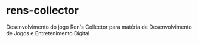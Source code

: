 # rens-collector
Desenvolvimento do jogo Ren's Collector para matéria de Desenvolvimento de Jogos e Entretenimento Digital

